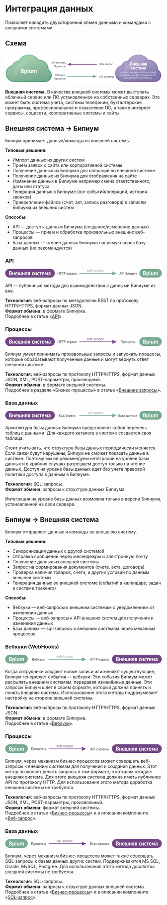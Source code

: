 # Интеграция данных

Позволяет наладить двухсторонний обмен данными и командами с внешними системами.

## Схема

![](../.gitbook/assets/integration-data-scheme.png)

**Внешняя система.** В качестве внешней системы может выступать облачный сервис или ПО установленное на собственных серверах. Это может быть система учета, системы телефонии, бухгалтерские программы, профессиональное и отраслевое ПО, а также интернет сервисы, социсети, корпоративные системы и сайты.

## Внешняя система → Бипиум

Бипиум принимает данные/команды из внешней системы.

**Типовые решения:**

* Импорт данных из других систем
* Прием заявок с сайта или корпоративной системы
* Получение данных из Бипиума для операций во внешней системе
* Получение данных из Бипиума для отображения на сайте
* Изменение данных в Бипиуме например смена ответственного, даты или статуса
* Генерация данных в Бипиуме (лог событий/операций, история звонков)
* Прикрепление файлов (счет, акт, запись разговора) к записям Бипиума из внешних систем&#x20;

**Способы:**

* API — доступ к данным Бипиума (создание/изменение данных)
* Процессы — прием и обработка произвольных внешних веб-запросов
* База данных — чтение данных Бипиума напрямую через базу данных (не рекомендуется)

### API

<div align="left">

<img src="../.gitbook/assets/bpium_get_api.png" alt="">

</div>

API — публичные методы для взаимодействия с данными Бипиуме из вне.

**Технология:** веб-запросы по методологии REST по протоколу HTTP/HTTPS, формат данных JSON.\
**Формат обмена:** в формате Бипиума.\
Подробнее в статье «[API](../api.md)».

### Процессы

<div align="left">

<img src="../.gitbook/assets/bpium_get_webrequest.png" alt="">

</div>

Бипиум умеет принимать произвольные запросы и запускать процессы, которые обрабатывают полученные данные и могут вернуть ответ внешней системе.

**Технология:** веб-запросы по протоколу HTTP/HTTPS, формат данных JSON, XML, POST-параметры, производный.\
**Формат обмена:** в формате внешней системы.\
Подробнее в разделе «Бизнес-процессы» в статье «[Внешние запросы](../processes/events/web-requests.md)».

### База данных

<div align="left">

<img src="../.gitbook/assets/bpium_get_sql.png" alt="">

</div>

Архитектура базы данных Бипиума представляет собой перечень таблиц с данными. Для каждого каталога в системе создается своя таблица.

Стоит учитывать, что структура базы данных периодически меняется. Если связи будут нарушены, Бипиум не сможет показать данные в системе. Поэтому мы не рекомендуем интеграции на уровне базы данных и в крайних случаях разрешаем доступ только на чтение данных. Доступ на уровне базы данных идет без учета правовой политики доступа к данным в Бипиуме.

**Технология:** SQL-запросы.\
**Формат обмена:** запросы к структуре данных Бипиума.

Интеграция на уровне базы данных возможна только в версии Бипиума, установленной на свои сервера.

## Бипиум → Внешняя система

Бипиум отправляет данные и команды во внешнюю систему.

**Типовые решения:**

* Синхронизация данных с другой системой
* Отправка сообщений через месендежры и электронную почту
* Получение данных из внешней системы
* Запрос на формирования документов (счета, акта, договора)
* Проверка наличия товаров, счета, и других условий по данным внешней системы
* Генерация данных во внешней системе (событий в календаре, задач в системе трекенга)

**Способы:**

* Вебхуки — веб-запросы к внешним системам с уведомлением от изменении данных
* Процессы — веб-запросы к API внешних систем для получения и изменения данных
* База данных — sql-запросы к внешним системам через механизм процессов

### Вебхуки (WebHooks)

<div align="left">

<img src="../.gitbook/assets/bpium_send_webhook.png" alt="">

</div>

Когда сотрудники создают новые записи или меняют существующие, Бипиум генерирует события — вебхуки. Эти события Бипиум может рассылать внешним системам, передавая изменённые данные. Эти запросы Бипиум шлет в своем формате, который должна принять и понять внешняя система. Использование этого метода подразумевает настройку на стороне внешней системы.

**Технология:** веб-запросы по протоколу HTTP/HTTPS, формат данных JSON.\
**Формат обмена:** в формате Бипиума.\
Подробнее в статье «[Вебхуки](../webhooks.md)».

### Процессы

<div align="left">

<img src="../.gitbook/assets/bpium_send_webrequest.png" alt="">

</div>

Бипиум, через механизм бизнес-процессов может совершать веб-запросы к внешним системам для получения и создания данных. Этот метод позволяет делать запросы в том формате, в котором ожидает внешняя система. Для этого внешняя система должна иметь публичное API по протоколу HTTP. Для использования этого метода доработка внешней системы не требуется.

**Технология:** веб-запросы по протоколу HTTP/HTTPS, формат данных JSON, XML, POST-параметры, произвольный.\
**Формат обмена:** формат внешней системы.\
Подробнее в статье «[Бизнес-процессы](../processes.md)» и в описании компоненте «[Веб-запрос](../processes/components/web.md)».

### База данных

<div align="left">

<img src="../.gitbook/assets/bpium_send_sql.png" alt="">

</div>

Бипиум, через механизм бизнес-процессов может также совершать SQL-запросы к базам данных других систем. Поддерживаются MS SQL, Oracle, MySQL, Postgree. Для использования этого метода доработка внешней системы не требуется.

**Технология:** SQL-запросы.\
**Формат обмена:** запросы к структуре данных внешней системы.\
Подробнее в статье «[Бизнес-процессы](../processes.md)» и в описании компоненте «[SQL-запрос](../processes/components/sql.md)».
